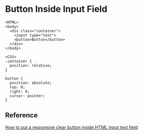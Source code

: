 # Button Inside Input Field
```
<HTML>
<body>
  <div class="container">
    <input type="text">
    <button>Button</button>
  </div>
</body>

<CSS>      
.container {
  position: relative;
}
      
button {
  position: absolute;
  top: 0;
  right: 0;
  cursor: pointer;
}
```

## Reference
[How to put a responsive clear button inside HTML input text field](https://www.geeksforgeeks.org/how-to-put-a-responsive-clear-button-inside-html-input-text-field/)
